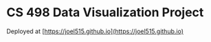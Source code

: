# CS 498 Data Visualization Project

Deployed at [https://joel515.github.io](https://joel515.github.io)
